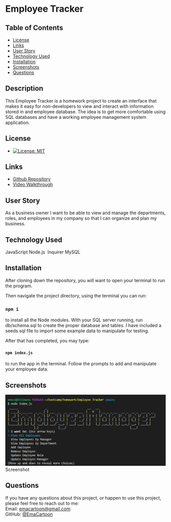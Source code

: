 # Employee Tracker

## Table of Contents

- [License](#license)
- [Links](#links)
- [User Story](#user-story)
- [Technology Used](#technology-used)
- [Installation](#installation)
- [Screenshots](#screenshots)
- [Questions](#questions)

## Description

This Employee Tracker is a homework project to create an interface that makes it easy for non-developers to view and interact with information stored in and employee database. The idea is to get more comfortable using SQL databases and have a working employee management system application.

## License

- [![License: MIT](https://img.shields.io/badge/License-MIT-yellow.svg)](https://opensource.org/licenses/MIT)

## Links

- [Github Repository](https://github.com/emacartoon/Employee-Tracker)
- [Video Walkthrough](https://drive.google.com/file/d/1OE_ZolB_xcqFe8iKn8zEbuCQAQB0PsXJ/view)

## User Story

As a business owner I want to be able to view and manage the departments, roles, and employees in my company so that I can organize and plan my business.

## Technology Used

JavaScript
Node.js 
Inquirer
MySQL

## Installation

After cloning down the repository, you will want to open your terminal to run the program.

Then navigate the project directory, using the terminal you can run:

### `npm i`

to install all the Node modules. With your SQL server running, run db/schema.sql to create the proper database and tables. I have included a seeds.sql file to import some example data to manipulate for testing.

After that has completed, you may type:

#### `npm index.js`

to run the app in the terminal. Follow the prompts to add and manipulate your employee data.


## Screenshots

![Screenshot of Initial Page](./sshot/Sshot.png)
Screenshot



## Questions

If you have any questions about this project, or happen to use this project, please feel free to reach out to me:
<br>
Email: emacartoon@gmail.com
<br>
GitHub: [@EmaCartoon](https://github.com/EmaCartoon)




